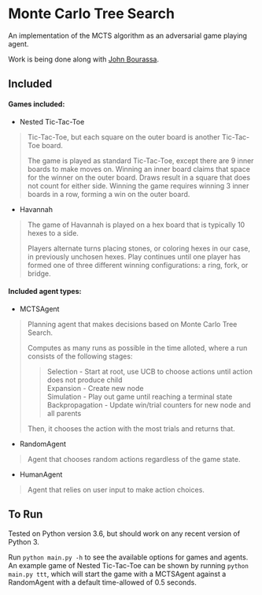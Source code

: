 # Monte Carlo Tree Search

An implementation of the MCTS algorithm as an adversarial game playing agent.  

Work is being done along with [John Bourassa](https://github.com/johink).  

## Included

#### Games included:
- Nested Tic-Tac-Toe
> Tic-Tac-Toe, but each square on the outer board is another Tic-Tac-Toe board.
> 
> The game is played as standard Tic-Tac-Toe, except there are 9 inner 
> boards to make moves on.  Winning an inner board claims that space for 
> the winner on the outer board.  Draws result in a square that does not 
> count for either side.  Winning the game requires winning 3 inner boards 
> in a row, forming a win on the outer board.

- Havannah
> The game of Havannah is played on a hex board that is typically 10 hexes to 
> a side.  
> 
> Players alternate turns placing stones, or coloring hexes in our 
> case, in previously unchosen hexes.  Play continues until one player has 
> formed one of three different winning configurations:  a ring, fork, or 
> bridge.

#### Included agent types:  
- MCTSAgent
> Planning agent that makes decisions based on Monte Carlo Tree Search.
> 
> Computes as many runs as possible in the time alloted, where a run 
> consists of the following stages:
> 
> >  Selection       -   Start at root, use UCB to choose actions until 
> >                        action does not produce child  
> >  Expansion       -   Create new node  
> >  Simulation      -   Play out game until reaching a terminal state  
> >  Backpropagation -   Update win/trial counters for new node and all parents  
> 
> Then, it chooses the action with the most trials and returns that.

- RandomAgent
> Agent that chooses random actions regardless of the game state.

- HumanAgent
> Agent that relies on user input to make action choices.

## To Run

Tested on Python version 3.6, but should work on any recent version of 
Python 3.

Run `python main.py -h` to see the available options for games and agents.  
An example game of Nested Tic-Tac-Toe can be shown by running 
`python main.py ttt`, which will start the game with a MCTSAgent against a 
RandomAgent with a default time-allowed of 0.5 seconds.
